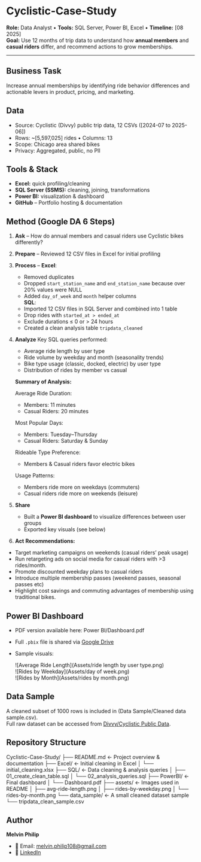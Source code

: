 # Cyclistic-Case-Study

**Role:** Data Analyst 
• **Tools:** SQL Server, Power BI, Excel • 
**Timeline:** [08 2025]  
**Goal:** Use 12 months of trip data to understand how **annual members** and **casual riders** differ, and recommend actions to grow memberships.

---

## Business Task
Increase annual memberships by identifying ride behavior differences and actionable levers in product, pricing, and marketing.

## Data
- Source: Cyclistic (Divvy) public trip data, 12 CSVs ([2024-07 to 2025-06])
- Rows: ~[5,597,025] rides • Columns: 13
- Scope: Chicago area shared bikes
- Privacy: Aggregated, public, no PII

## Tools & Stack
- **Excel:** quick profiling/cleaning
- **SQL Server (SSMS):** cleaning, joining, transformations  
- **Power BI:** visualization & dashboard
- **GitHub** – Portfolio hosting & documentation  

## Method (Google DA 6 Steps)
1. **Ask** – How do annual members and casual riders use Cyclistic bikes differently?
   
3. **Prepare** – Reviewed 12 CSV files in Excel for initial profiling
   
5. **Process** – 
   **Excel**:  
     - Removed duplicates 
     - Dropped `start_station_name` and `end_station_name` because over 20% values were NULL  
     - Added `day_of_week` and `month` helper columns   
   **SQL**:
   - Imported 12 CSV files in SQL Server and combined into 1 table
   - Drop rides with `started_at > ended_at`
   - Exclude durations ≤ 0 or > 24 hours
   - Created a clean analysis table `tripdata_cleaned`
     
6. **Analyze**
   Key SQL queries performed:
   - Average ride length by user type  
   - Ride volume by weekday and month (seasonality trends)  
   - Bike type usage (classic, docked, electric) by user type  
   - Distribution of rides by member vs casual
     
   **Summary of Analysis:**
   
   Average Ride Duration:
   - Members: 11 minutes
   - Casual Riders: 20 minutes
     
   Most Popular Days:
   - Members: Tuesday–Thursday
   - Casual Riders: Saturday & Sunday
     
   Rideable Type Preference:
   - Members & Casual riders favor electric bikes
     
   Usage Patterns:
   - Members ride more on weekdays (commuters)
   - Casual riders ride more on weekends (leisure)
     
8. **Share**
   - Built a **Power BI dashboard** to visualize differences between user groups  
   - Exported key visuals (see below)
    
10. **Act** 
  **Recommendations:**
- Target marketing campaigns on weekends (casual riders’ peak usage)
- Run retargeting ads on social media for casual riders with >3 rides/month.
- Promote discounted weekday plans to casual riders
- Introduce multiple membership passes (weekend passes, seasonal passes etc)
- Highlight cost savings and commuting advantages of membership using traditional bikes.

## Power BI Dashboard
- PDF version available here: Power BI/Dashboard.pdf
- Full `.pbix` file is shared via [Google Drive](https://drive.google.com/file/d/1R6CezjmTBIR812zu2wBPbXQ_yN2RoYy-/view?usp=drive_link)
- Sample visuals:

  ![Average Ride Length](Assets/ride length by user type.png)  
  ![Rides by Weekday](Assets/day of week.png)  
  ![Rides by Month](Assets/rides by month.png)

## Data Sample
A cleaned subset of 1000 rows is included in (Data Sample/Cleaned data sample.csv).  
Full raw dataset can be accessed from [Divvy/Cyclistic Public Data](https://divvy-tripdata.s3.amazonaws.com/index.html).

## Repository Structure

Cyclistic-Case-Study/
├── README.md      ← Project overview & documentation
├── Excel/         ← Initial cleaning in Excel
│ └── initial_cleaning.xlsx
├── SQL/           ← Data cleaning & analysis queries
│ ├── 01_create_clean_table.sql
│ └── 02_analysis_queries.sql
├── PowerBI/       ← Final dashboard
│ └── Dashboard.pdf
├── assets/        ← Images used in README
│ ├── avg-ride-length.png
│ ├── rides-by-weekday.png
│ └── rides-by-month.png
└── data_sample/   ← A small cleaned dataset sample
└── tripdata_clean_sample.csv


## Author
**Melvin Philip**  
- 📧 Email: melvin.philip108@gmail.com  
- 🔗 [LinkedIn](linkedin.com/in/melvin-philip1)  


